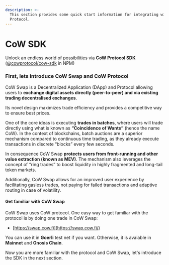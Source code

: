 ```yaml
---
description: >-
  This section provides some quick start information for integrating with CoW
  Protocol.
---
```


# CoW SDK

Unlock an endless world of possibilities via **CoW Protocol SDK** ([@cowprotocol/cow-sdk](https://www.npmjs.com/package/@cowprotocol/cow-sdk) in NPM)

### First, lets introduce CoW Swap and CoW Protocol <a href="#get-started" id="get-started"></a>

CoW Swap is a Decentralized Application (DApp) and Protocol allowing users to **exchange digital assets directly (peer-to-peer) and via existing trading decentralised exchanges**.

Its novel design maximizes trade efficiency and provides a competitive way to ensure best prices.

One of the core ideas is executing **trades in batches**, where users will trade directly using what is known as **“Coincidence of Wants”** (hence the name CoW). In the context of blockchains, batch auctions are a superior mechanism compared to continuous time trading, as they already execute transactions in discrete “blocks” every few seconds.

In consequence CoW Swap **protects users from front-running and other value extraction (known as MEV)**. The mechanism also leverages the concept of “ring trades” to boost liquidity in highly fragmented and long-tail token markets.

Additionally, CoW Swap allows for an improved user experience by facilitating gasless trades, not paying for failed transactions and adaptive routing in case of volatility.

#### Get familiar with CoW Swap <a href="#get-familiar-with-cowswap" id="get-familiar-with-cowswap"></a>

CoW Swap uses CoW protocol. One easy way to get familiar with the protocol is by doing one trade in CoW Swap:

* [https://swap.cow.fi](https://swap.cow.fi/)

You can use it in **Goerli** test net if you want. Otherwise, it is avaiable in **Mainnet** and **Gnosis Chain**.  


Now you are more familiar with the protocol and CoW Swap, let's introduce the SDK in the next section.
